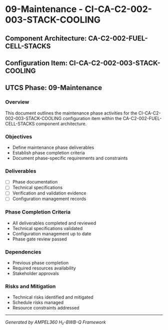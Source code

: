 # 09-Maintenance - CI-CA-C2-002-003-STACK-COOLING

## Component Architecture: CA-C2-002-FUEL-CELL-STACKS
## Configuration Item: CI-CA-C2-002-003-STACK-COOLING
## UTCS Phase: 09-Maintenance

### Overview
This document outlines the maintenance phase activities for the CI-CA-C2-002-003-STACK-COOLING configuration item within the CA-C2-002-FUEL-CELL-STACKS component architecture.

### Objectives
- Define maintenance phase deliverables
- Establish phase completion criteria
- Document phase-specific requirements and constraints

### Deliverables
- [ ] Phase documentation
- [ ] Technical specifications
- [ ] Verification and validation evidence
- [ ] Configuration management records

### Phase Completion Criteria
- All deliverables completed and reviewed
- Technical specifications validated
- Configuration management up to date
- Phase gate review passed

### Dependencies
- Previous phase completion
- Required resources availability
- Stakeholder approvals

### Risks and Mitigation
- Technical risks identified and mitigated
- Schedule risks managed
- Resource constraints addressed

---
*Generated by AMPEL360 H₂-BWB-Q Framework*
